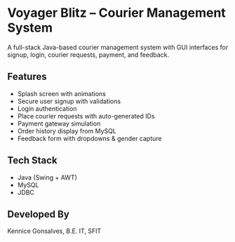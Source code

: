 # Voyager Blitz – Courier Management System 

A full-stack Java-based courier management system with GUI interfaces for signup, login, courier requests, payment, and feedback.

## Features
- Splash screen with animations
- Secure user signup with validations
- Login authentication
- Place courier requests with auto-generated IDs
- Payment gateway simulation
- Order history display from MySQL
- Feedback form with dropdowns & gender capture

## Tech Stack
- Java (Swing + AWT)
- MySQL
- JDBC

## Developed By
Kennice Gonsalves, B.E. IT, SFIT
